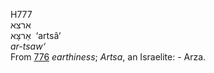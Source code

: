 <body>
  <p>H777<br>  ארצא  <br> אַרצָּא  ‎  ‘artsâ‘  <br><i>ar-tsaw‘ </i><br>From <a href="h0776.htm">776</a>  <i>earthiness</i>; <i>Artsa</i>, an Israelite: - Arza.<br></p>
 </body>